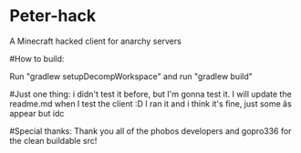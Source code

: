 # Peter-hack
A Minecraft hacked client for anarchy servers

#How to build:

Run "gradlew setupDecompWorkspace"
and run "gradlew build"

#Just one thing:
i didn't test it before, but I'm gonna test it. I will update the readme.md when I test the client :D
I ran it and i think it's fine, just some âs appear but idc 

#Special thanks:
Thank you all of the phobos developers and gopro336 for the clean buildable src!
